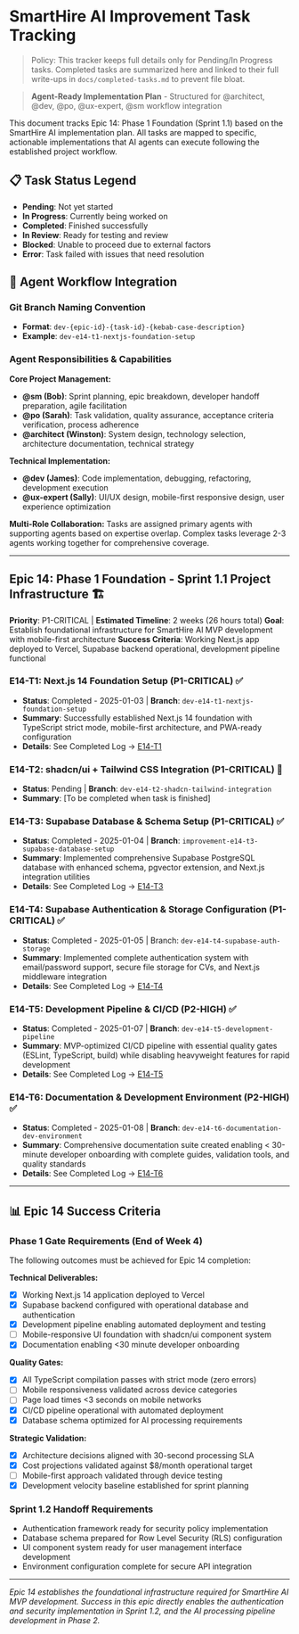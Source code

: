# SmartHire AI Improvement Task Tracking

> Policy: This tracker keeps full details only for Pending/In Progress tasks. Completed tasks are summarized here and linked to their full write-ups in `docs/completed-tasks.md` to prevent file bloat.

> **Agent-Ready Implementation Plan** - Structured for @architect, @dev, @po, @ux-expert, @sm workflow integration

This document tracks Epic 14: Phase 1 Foundation (Sprint 1.1) based on the SmartHire AI implementation plan. All tasks are mapped to specific, actionable implementations that AI agents can execute following the established project workflow.

## 📋 Task Status Legend

- **Pending**: Not yet started
- **In Progress**: Currently being worked on
- **Completed**: Finished successfully
- **In Review**: Ready for testing and review
- **Blocked**: Unable to proceed due to external factors
- **Error**: Task failed with issues that need resolution

## 🎯 Agent Workflow Integration

### Git Branch Naming Convention

- **Format**: `dev-{epic-id}-{task-id}-{kebab-case-description}`
- **Example**: `dev-e14-t1-nextjs-foundation-setup`

### Agent Responsibilities & Capabilities

**Core Project Management:**

- **@sm (Bob)**: Sprint planning, epic breakdown, developer handoff preparation, agile facilitation
- **@po (Sarah)**: Task validation, quality assurance, acceptance criteria verification, process adherence
- **@architect (Winston)**: System design, technology selection, architecture documentation, technical strategy

**Technical Implementation:**

- **@dev (James)**: Code implementation, debugging, refactoring, development execution
- **@ux-expert (Sally)**: UI/UX design, mobile-first responsive design, user experience optimization

**Multi-Role Collaboration:**
Tasks are assigned primary agents with supporting agents based on expertise overlap. Complex tasks leverage 2-3 agents working together for comprehensive coverage.

---

## Epic 14: Phase 1 Foundation - Sprint 1.1 Project Infrastructure 🏗️

**Priority**: P1-CRITICAL | **Estimated Timeline**: 2 weeks (26 hours total)
**Goal**: Establish foundational infrastructure for SmartHire AI MVP development with mobile-first architecture
**Success Criteria**: Working Next.js app deployed to Vercel, Supabase backend operational, development pipeline functional

### E14-T1: Next.js 14 Foundation Setup (P1-CRITICAL) ✅

- **Status**: Completed - 2025-01-03 | **Branch**: `dev-e14-t1-nextjs-foundation-setup`
- **Summary**: Successfully established Next.js 14 foundation with TypeScript strict mode, mobile-first architecture, and PWA-ready configuration
- **Details**: See Completed Log → [E14-T1](docs/completed-tasks.md#e14-t1)

### E14-T2: shadcn/ui + Tailwind CSS Integration (P1-CRITICAL) 🎨

- **Status**: Pending | **Branch**: `dev-e14-t2-shadcn-tailwind-integration`
- **Summary**: [To be completed when task is finished]

### E14-T3: Supabase Database & Schema Setup (P1-CRITICAL) ✅

- **Status**: Completed - 2025-01-04 | **Branch**: `improvement-e14-t3-supabase-database-setup`
- **Summary**: Implemented comprehensive Supabase PostgreSQL database with enhanced schema, pgvector extension, and Next.js integration utilities
- **Details**: See Completed Log → [E14-T3](docs/completed-tasks.md#e14-t3)

### E14-T4: Supabase Authentication & Storage Configuration (P1-CRITICAL) ✅

- **Status**: Completed - 2025-01-05 | Branch: `dev-e14-t4-supabase-auth-storage`
- **Summary**: Implemented complete authentication system with email/password support, secure file storage for CVs, and Next.js middleware integration
- **Details**: See Completed Log → [E14-T4](docs/completed-tasks.md#e14-t4)

### E14-T5: Development Pipeline & CI/CD (P2-HIGH) ✅

- **Status**: Completed - 2025-01-07 | **Branch**: `dev-e14-t5-development-pipeline`
- **Summary**: MVP-optimized CI/CD pipeline with essential quality gates (ESLint, TypeScript, build) while disabling heavyweight features for rapid development
- **Details**: See Completed Log → [E14-T5](docs/completed-tasks.md#e14-t5)

### E14-T6: Documentation & Development Environment (P2-HIGH) ✅

- **Status**: Completed - 2025-01-08 | **Branch**: `dev-e14-t6-documentation-dev-environment`
- **Summary**: Comprehensive documentation suite created enabling < 30-minute developer onboarding with complete guides, validation tools, and quality standards
- **Details**: See Completed Log → [E14-T6](docs/completed-tasks.md#e14-t6)

---

## 📊 Epic 14 Success Criteria

### Phase 1 Gate Requirements (End of Week 4)

The following outcomes must be achieved for Epic 14 completion:

**Technical Deliverables:**

- [x] Working Next.js 14 application deployed to Vercel
- [x] Supabase backend configured with operational database and authentication
- [x] Development pipeline enabling automated deployment and testing
- [ ] Mobile-responsive UI foundation with shadcn/ui component system
- [x] Documentation enabling <30 minute developer onboarding

**Quality Gates:**

- [x] All TypeScript compilation passes with strict mode (zero errors)
- [ ] Mobile responsiveness validated across device categories
- [ ] Page load times <3 seconds on mobile networks
- [x] CI/CD pipeline operational with automated deployment
- [x] Database schema optimized for AI processing requirements

**Strategic Validation:**

- [x] Architecture decisions aligned with 30-second processing SLA
- [x] Cost projections validated against $8/month operational target
- [ ] Mobile-first approach validated through device testing
- [x] Development velocity baseline established for sprint planning

### Sprint 1.2 Handoff Requirements

- Authentication framework ready for security policy implementation
- Database schema prepared for Row Level Security (RLS) configuration
- UI component system ready for user management interface development
- Environment configuration complete for secure API integration

---

_Epic 14 establishes the foundational infrastructure required for SmartHire AI MVP development. Success in this epic directly enables the authentication and security implementation in Sprint 1.2, and the AI processing pipeline development in Phase 2._